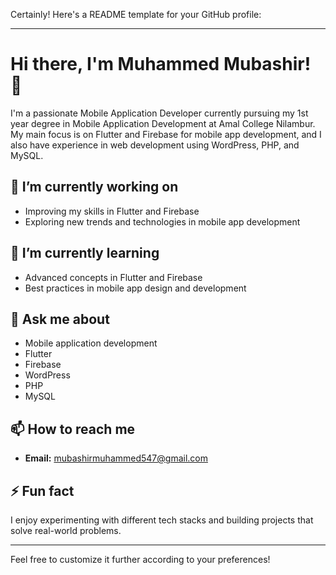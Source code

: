 Certainly! Here's a README template for your GitHub profile:

---

# Hi there, I'm Muhammed Mubashir! 👋

I'm a passionate Mobile Application Developer currently pursuing my 1st year degree in Mobile Application Development at Amal College Nilambur. My main focus is on Flutter and Firebase for mobile app development, and I also have experience in web development using WordPress, PHP, and MySQL.

## 🔭 I’m currently working on
- Improving my skills in Flutter and Firebase
- Exploring new trends and technologies in mobile app development

## 🌱 I’m currently learning
- Advanced concepts in Flutter and Firebase
- Best practices in mobile app design and development

## 💬 Ask me about
- Mobile application development
- Flutter
- Firebase
- WordPress
- PHP
- MySQL

## 📫 How to reach me
- **Email:** mubashirmuhammed547@gmail.com

## ⚡ Fun fact
I enjoy experimenting with different tech stacks and building projects that solve real-world problems.

---

Feel free to customize it further according to your preferences!
